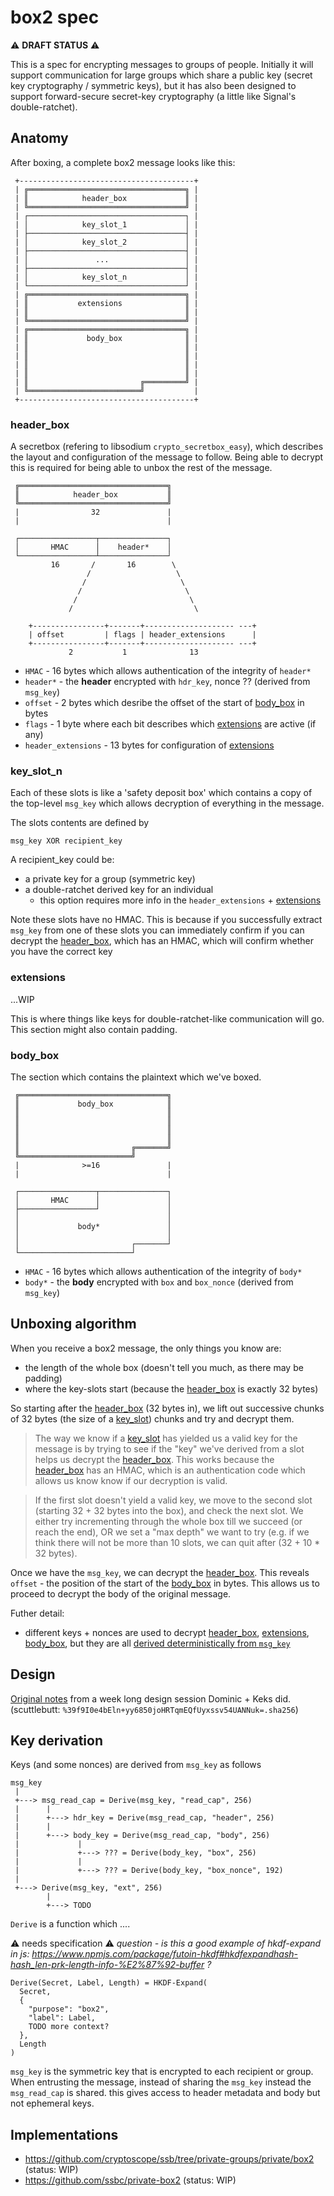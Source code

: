 # box2 spec

:warning: **DRAFT STATUS** :warning:

This is a spec for encrypting messages to groups of people.
Initially it will support communication for large groups which share a public key
(secret key cryptography / symmetric keys), but it has also been designed to support
forward-secure secret-key cryptography (a little like Signal's double-ratchet).

## Anatomy

After boxing, a complete box2 message looks like this:

```
 +---------------------------------------+
 | ╔═══════════════════════════════════╗ |
 | ║            header_box             ║ |
 | ╚═══════════════════════════════════╝ |
 | ┌───────────────────────────────────┐ |
 | │            key_slot_1             │ |
 | ├───────────────────────────────────┤ |
 | │            key_slot_2             │ |
 | ├───────────────────────────────────┤ |
 | │               ...                 │ |
 | ├───────────────────────────────────┤ |
 | │            key_slot_n             │ |
 | └───────────────────────────────────┘ |
 | ╔═══════════════════════════════════╗ |
 | ║           extensions              ║ |
 | ║                                   ║ |
 | ╚═══════════════════════════════════╝ |
 | ╔═══════════════════════════════════╗ |
 | ║             body_box              ║ |
 | ║                                   ║ |
 | ║                                   ║ |
 | ║                                   ║ |
 | ║                                   ║ |
 | ║                         ╔═════════╝ |
 | ╚═════════════════════════╝           |
 +---------------------------------------+
```

### header_box 

A secretbox (refering to libsodium `crypto_secretbox_easy`), which describes the layout 
and configuration of the message to follow.
Being able to decrypt this is required for being able to unbox the rest of the message.

```
 ╔═════════════════════════════════╗
 ║            header_box           ║
 ╚═════════════════════════════════╝ 
 |                32               |
 |                                 |

 ┌─────────────────┬───────────────┐
 │       HMAC      │    header*    │
 └─────────────────┴───────────────┘
         16       /       16        \
                 /                   \
                /                     \
               /                       \
              /                         \
             /                           \
   
    +----------------+-------+-------------------- ---+
    | offset         | flags | header_extensions      |
    +----------------+-------+-------------------- ---+
             2           1              13 
```

- `HMAC` - 16 bytes which allows authentication of the integrity of `header*`
- `header*` - the **header** encrypted with `hdr_key`, nonce ?? (derived from `msg_key`)
- `offset` - 2 bytes which desribe the offset of the start of [body_box][bb] in bytes
- `flags` - 1 byte where each bit describes which [extensions][e] are active (if any)
- `header_extensions` - 13 bytes for configuration of [extensions][e]
   
### key_slot_n

Each of these slots is like a 'safety deposit box' which contains a copy of the top-level
`msg_key` which allows decryption of everything in the message.

The slots contents are defined by
```
msg_key XOR recipient_key
```

A recipient_key could be:
- a private key for a group (symmetric key)
- a double-ratchet derived key for an individual
  - this option requires more info in the `header_extensions` + [extensions][e]

Note these slots have no HMAC. This is because if you successfully extract `msg_key` from one of
these slots you can immediately confirm if you can decrypt the [header_box][hb], which has an HMAC,
which will confirm whether you have the correct key

### extensions

...WIP

This is where things like keys for double-ratchet-like communication will go.
This section might also contain padding.

### body_box

The section which contains the plaintext which we've boxed.

```
 ╔═════════════════════════════════╗
 ║             body_box            ║
 ║                                 ║
 ║                                 ║
 ║                                 ║
 ║                                 ║
 ║                         ╔═══════╝
 ╚═════════════════════════╝
 |              >=16               |
 |                                 |

 ┌─────────────────┬───────────────┐
 │       HMAC      │               │
 ├─────────────────┘               │
 │                                 │
 │             body*               │
 │                                 │
 │                         ┌───────┘
 └─────────────────────────┘
```
   
- `HMAC` - 16 bytes which allows authentication of the integrity of `body*`
- `body*` - the **body** encrypted with `box` and `box_nonce` (derived from `msg_key`) 

## Unboxing algorithm

When you receive a box2 message, the only things you know are:
- the length of the whole box (doesn't tell you much, as there may be padding)
- where the key-slots start (because the [header_box][hb] is exactly 32 bytes)

So starting after the [header_box][hb] (32 bytes in), we lift out successive chunks of 32 bytes
(the size of a [key_slot][ks]) chunks and try and decrypt them.

> The way we know if a [key_slot][ks] has yielded us a valid key for the message is by trying to see
> if the "key" we've derived from a slot helps us decrypt the [header_box][hb]. This works because
> the [header_box][hb] has an HMAC, which is an authentication code which allows us know know if our 
> decryption is valid.

> If the first slot doesn't yield a valid key, we move to the second slot (starting 32 + 32 bytes
> into the box), and check the next slot. We either try incrementing through the whole box till 
> we succeed (or reach the end), OR we set a "max depth" we want to try (e.g. if we think there
> will not be more than 10 slots, we can quit after (32 + 10 * 32 bytes).

Once we have the `msg_key`, we can decrypt the [header_box][hb]. This reveals `offset` - the position
of the start of the [body_box][bb] in bytes. This allows us to proceed to decrypt the body of the original message.

Futher detail:
- different keys + nonces are used to decrypt [header_box][hb], [extensions][e], [body_box][bb], 
but they are all [derived deterministically from `msg_key`](#key-derivation)

## Design

[Original notes](./original_notes.md) from a week long design session Dominic + Keks did.
(scuttlebutt: `%39f9I0e4bEln+yy6850joHRTqmEQfUyxssv54UANNuk=.sha256`)

## Key derivation

Keys (and some nonces) are derived from `msg_key` as follows 

```
msg_key
 |
 +---> msg_read_cap = Derive(msg_key, "read_cap", 256)
 |      |
 |      +---> hdr_key = Derive(msg_read_cap, "header", 256)
 |      |
 |      +---> body_key = Derive(msg_read_cap, "body", 256)
 |             |
 |             +---> ??? = Derive(body_key, "box", 256)
 |             |
 |             +---> ??? = Derive(body_key, "box_nonce", 192)
 |
 +---> Derive(msg_key, "ext", 256)
        |
        +---> TODO
```

`Derive` is a function which ....

:warning: needs specification :warning:
_question - is this a good example of hkdf-expand in js: https://www.npmjs.com/package/futoin-hkdf#hkdfexpandhash-hash_len-prk-length-info-%E2%87%92-buffer ?_

```
Derive(Secret, Label, Length) = HKDF-Expand(
  Secret, 
  {
    "purpose": "box2",
    "label": Label,
    TODO more context?
  },
  Length
)
```

`msg_key` is the symmetric key that is encrypted to each recipient or group.
When entrusting the message, instead of sharing the `msg_key` instead the `msg_read_cap` is shared.
this gives access to header metadata and body but not ephemeral keys.

## Implementations

- https://github.com/cryptoscope/ssb/tree/private-groups/private/box2 (status: WIP)
- https://github.com/ssbc/private-box2 (status: WIP)



[hb]: #header_box
[ks]: #key_slot_n
[e]: #extensions
[bb]: #body_box

